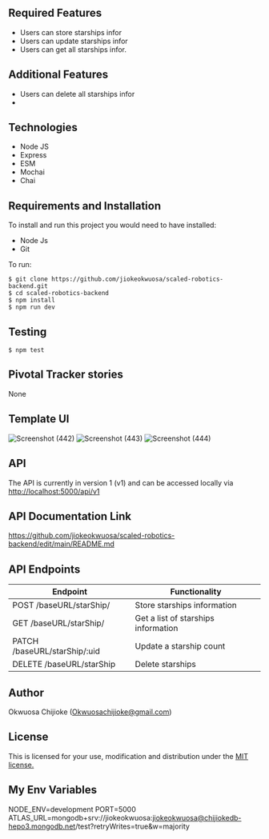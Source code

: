 
## Required Features
- Users can store starships infor
- Users can update starships infor
- Users can get all starships infor. 

## Additional Features
-  Users can delete all starships infor
-  
## Technologies

- Node JS
- Express
- ESM
- Mochai
- Chai

## Requirements and Installation

To install and run this project you would need to have installed:
- Node Js
- Git

To run:
```
$ git clone https://github.com/jiokeokwuosa/scaled-robotics-backend.git
$ cd scaled-robotics-backend
$ npm install
$ npm run dev
```

## Testing
```
$ npm test
```

## Pivotal Tracker stories

None

## Template UI

![Screenshot (442)](https://user-images.githubusercontent.com/33726993/146697128-b7099dcf-eb0e-4f44-aba3-8b980dba46b3.png)
![Screenshot (443)](https://user-images.githubusercontent.com/33726993/146697130-611135c2-bb04-4912-a83c-f6c8dcea811a.png)
![Screenshot (444)](https://user-images.githubusercontent.com/33726993/146697132-5a68a48f-65f0-4b04-89b6-6b49f05c5fd0.png)


## API

The API is currently in version 1 (v1) and can be accessed locally via [http://localhost:5000/api/v1](http://localhost:5000/api/vi)

## API Documentation Link

https://github.com/jiokeokwuosa/scaled-robotics-backend/edit/main/README.md


## API Endpoints

| Endpoint                                         | Functionality                            |
| ------------------------------------------------ | -----------------------------------------|
| POST /baseURL/starShip/           | Store starships information                        |
| GET /baseURL/starShip/           | Get a list of starships information                           |
| PATCH /baseURL/starShip/:uid   | Update a starship count                         |
| DELETE /baseURL/starShip  | Delete starships                       |


## Author

Okwuosa Chijioke (Okwuosachijioke@gmail.com)

## License

This is licensed for your use, modification and distribution under the [MIT license.](https://opensource.org/licenses/MIT)

## My Env Variables
NODE_ENV=development
PORT=5000
ATLAS_URL=mongodb+srv://jiokeokwuosa:jiokeokwuosa@chijiokedb-hepo3.mongodb.net/test?retryWrites=true&w=majority
